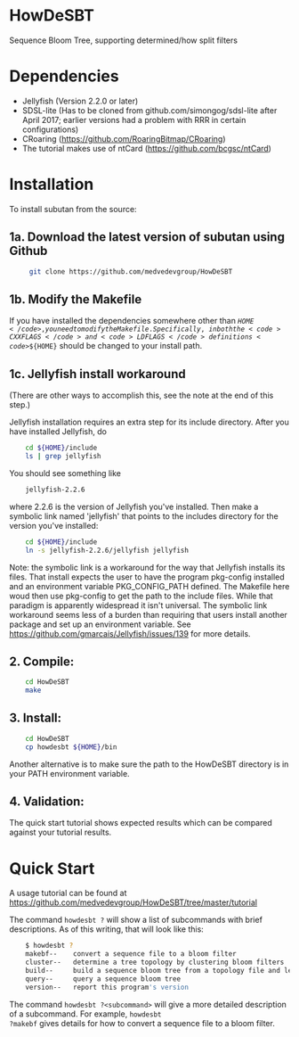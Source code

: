 # HowDeSBT
Sequence Bloom Tree, supporting determined/how split filters

# Dependencies

* Jellyfish (Version 2.2.0 or later)
* SDSL-lite (Has to be cloned from github.com/simongog/sdsl-lite after
April 2017; earlier versions had a problem with RRR in certain configurations)
* CRoaring (https://github.com/RoaringBitmap/CRoaring)
* The tutorial makes use of ntCard (https://github.com/bcgsc/ntCard)

# Installation

To install subutan from the source:  

## 1a. Download the latest version of subutan using Github  
```bash  
     git clone https://github.com/medvedevgroup/HowDeSBT  
```  

## 1b. Modify the Makefile

If you have installed the dependencies somewhere other than
<code>${HOME}</code>, you need to modify the Makefile. Specifically, in
both the <code>CXXFLAGS</code> and <code>LDFLAGS</code> definitions
<code>$${HOME}</code> should be changed to your install path.

## 1c. Jellyfish install workaround 

(There are other ways to accomplish this, see the note at the end
of this step.)

Jellyfish installation requires an extra step for its include
directory. After you have installed Jellyfish, do
```bash  
    cd ${HOME}/include
    ls | grep jellyfish
```
You should see something like
```bash  
    jellyfish-2.2.6
```
where 2.2.6 is the version of Jellyfish you've installed. Then make a
symbolic link named 'jellyfish' that points to the includes directory
for the version you've installed:
```bash  
    cd ${HOME}/include
    ln -s jellyfish-2.2.6/jellyfish jellyfish
```

Note: the symbolic link is a workaround for the way that Jellyfish installs
its files. That install expects the user to have the program pkg-config
installed and an environment variable PKG_CONFIG_PATH defined. The Makefile
here woud then use pkg-config to get the path to the include files. While that
paradigm is apparently widespread it isn't universal. The symbolic link
workaround seems less of a burden than requiring that users install another
package and set up an environment variable. See
https://github.com/gmarcais/Jellyfish/issues/139 for more details.

## 2. Compile:  
```bash  
    cd HowDeSBT  
    make  
```

## 3. Install:  

```bash  
    cd HowDeSBT  
    cp howdesbt ${HOME}/bin
```

Another alternative is to make sure the path to the HowDeSBT directory is in
your PATH environment variable.

## 4. Validation:  

The quick start tutorial shows expected results which can be compared against
your tutorial results.

# Quick Start

A usage tutorial can be found at
https://github.com/medvedevgroup/HowDeSBT/tree/master/tutorial

The command <code>howdesbt ?</code> will show a list of subcommands with brief
descriptions. As of this writing, that will look like this:
```bash  
    $ howdesbt ?
    makebf--    convert a sequence file to a bloom filter
    cluster--   determine a tree topology by clustering bloom filters
    build--     build a sequence bloom tree from a topology file and leaves
    query--     query a sequence bloom tree
    version--   report this program's version

```

The command <code>howdesbt ?\<subcommand\></code> will give a more detailed
description of a subcommand.  For example, <code>howdesbt ?makebf</code>
gives details for how to convert a sequence file to a bloom filter.

